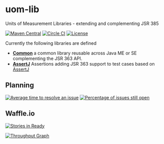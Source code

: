 uom-lib
========

Units of Measurement Libraries - extending and complementing JSR 385

[![Maven Central](https://maven-badges.herokuapp.com/maven-central/tech.uom.lib/uom-lib/badge.svg)](https://maven-badges.herokuapp.com/maven-central/tech.uom.lib/uom-lib)
[![Circle CI](https://circleci.com/gh/unitsofmeasurement/uom-lib.svg?style=svg)](https://circleci.com/gh/unitsofmeasurement/uom-lib) 
[![License](http://img.shields.io/badge/license-BSD3-blue.svg)](http://opensource.org/licenses/BSD-3-Clause)


Currently the following libraries are defined

* [**Common**](common) a common library reusable across Java ME or SE complementing the JSR 363 API.
* [**AssertJ**](assertj) Assertions adding JSR 363 support to test cases based on [AssertJ](http://joel-costigliola.github.io/assertj/)

Planning
------------
[![Average time to resolve an issue](http://isitmaintained.com/badge/resolution/unitsofmeasurement/uom-lib.svg)](http://isitmaintained.com/project/unitsofmeasurement/uom-lib "Average time to resolve an issue")
[![Percentage of issues still open](http://isitmaintained.com/badge/open/unitsofmeasurement/uom-lib.svg)](http://isitmaintained.com/project/unitsofmeasurement/uom-lib "Percentage of issues still open")

Waffle.io
------------
[![Stories in Ready](https://badge.waffle.io/unitsofmeasurement/uom-lib.png?label=ready&title=Ready)](https://waffle.io/unitsofmeasurement/uom-lib)

[![Throughput Graph](https://graphs.waffle.io/unitsofmeasurement/uom-lib/throughput.svg)](https://waffle.io/unitsofmeasurement/uom-lib/metrics)
